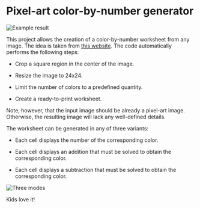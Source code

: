 # Pixel-art color-by-number generator

![Example result](C:\GitHub\Blog\pixel-art-color-by-number-generator\img\color-by-number-generator.gif)

This project allows the creation of a color-by-number worksheet from any image. The idea is taken from [this website](https://www.coloringsquared.com/). The code automatically performs the following steps:

- Crop a square region in the center of the image.

- Resize the image to 24x24.

- Limit the number of colors to a predefined quantity.

- Create a ready-to-print worksheet.

Note, however, that the input image should be already a pixel-art image. Otherwise, the resulting image will lack any well-defined details.

The worksheet can be generated in any of three variants:

- Each cell displays the number of the corresponding color.

- Each cell displays an addition that must be solved to obtain the corresponding color.

- Each cell displays a subtraction that must be solved to obtain the corresponding color.

![Three modes](C:\GitHub\Blog\pixel-art-color-by-number-generator\img\modes.png)

Kids love it!

